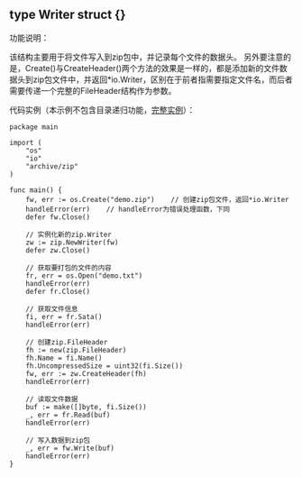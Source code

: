 ## type Writer struct {}

功能说明：

该结构主要用于将文件写入到zip包中，并记录每个文件的数据头。
另外要注意的是，Create()与CreateHeader()两个方法的效果是一样的，都是添加新的文件数据头到zip包文件中，并返回*io.Writer，区别在于前者指需要指定文件名，而后者需要传递一个完整的FileHeader结构作为参数。

代码实例（本示例不包含目录递归功能，[完整实例](https://github.com/Unknwon/go-compresser/blob/master/go-zip.go)）：

	package main
	
	import (
		"os"
		"io"
		"archive/zip"
	)
	
	func main() {
		fw, err := os.Create("demo.zip")	// 创建zip包文件，返回*io.Writer
		handleError(err)	// handleError为错误处理函数，下同
		defer fw.Close()
		
		// 实例化新的zip.Writer
		zw := zip.NewWriter(fw)
		defer zw.Close()
		
		// 获取要打包的文件的内容
		fr, err = os.Open("demo.txt")
		handleError(err)
		defer fr.Close()
		
		// 获取文件信息
		fi, err = fr.Sata()
		handleError(err)
		
		// 创建zip.FileHeader
		fh := new(zip.FileHeader)
		fh.Name = fi.Name()
		fh.UncompressedSize = uint32(fi.Size())
		fw, err := zw.CreateHeader(fh)
		handleError(err)

		// 读取文件数据
		buf := make([]byte, fi.Size())
		_, err = fr.Read(buf)
		handleError(err)

		// 写入数据到zip包
		_, err = fw.Write(buf)
		handleError(err)
	}